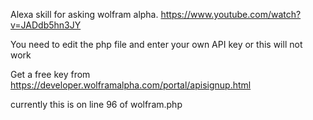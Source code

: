 Alexa skill for asking wolfram alpha.
https://www.youtube.com/watch?v=JADdb5hn3JY

You need to edit the php file and enter your own API key or this will not work

Get a free key from https://developer.wolframalpha.com/portal/apisignup.html

currently this is on line 96 of wolfram.php


